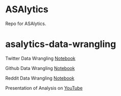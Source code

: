 # ASAlytics
Repo for ASAlytics.

# asalytics-data-wrangling

Twitter Data Wrangling [Notebook](https://github.com/asalytics/asalytics-data-wrangling/blob/main/Twitter/twitter_clean.ipynb/)

Github Data Wrangling [Notebook](https://www.kaggle.com/code/kolawoleprecious/asalytics-github-data-preprocessing-notebook?scriptVersionId=94756319/)

Reddit Data Wrangling [Notebook](https://www.kaggle.com/code/kolawoleprecious/asalytics-reddit-data-preprocessing-notebook?scriptVersionId=94799538/)

Presentation of Analysis on [YouTube](https://www.youtube.com/watch?v=Uy9EngtdyrY/)


